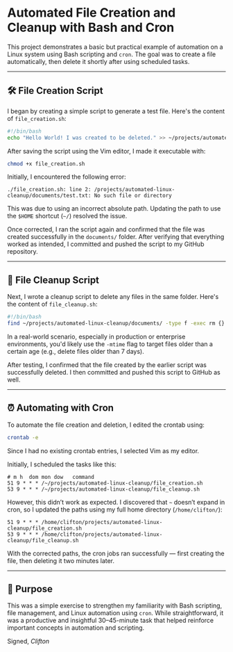 # Automated File Creation and Cleanup with Bash and Cron

This project demonstrates a basic but practical example of automation on a Linux system using Bash scripting and `cron`. The goal was to create a file automatically, then delete it shortly after using scheduled tasks.

---

## 🛠 File Creation Script

I began by creating a simple script to generate a test file. Here's the content of `file_creation.sh`:

```bash
#!/bin/bash
echo "Hello World! I was created to be deleted." >> ~/projects/automated-linux-cleanup/documents/test.txt
```

After saving the script using the Vim editor, I made it executable with:

```bash
chmod +x file_creation.sh
```

Initially, I encountered the following error:

```
./file_creation.sh: line 2: /projects/automated-linux-cleanup/documents/test.txt: No such file or directory
```

This was due to using an incorrect absolute path. Updating the path to use the `$HOME` shortcut (`~/`) resolved the issue.

Once corrected, I ran the script again and confirmed that the file was created successfully in the `documents/` folder. After verifying that everything worked as intended, I committed and pushed the script to my GitHub repository.

---

## 🧹 File Cleanup Script

Next, I wrote a cleanup script to delete any files in the same folder. Here's the content of `file_cleanup.sh`:

```bash
#!/bin/bash
find ~/projects/automated-linux-cleanup/documents/ -type f -exec rm {} \;
```

In a real-world scenario, especially in production or enterprise environments, you'd likely use the `-mtime` flag to target files older than a certain age (e.g., delete files older than 7 days).

After testing, I confirmed that the file created by the earlier script was successfully deleted. I then committed and pushed this script to GitHub as well.

---

## ⏰ Automating with Cron

To automate the file creation and deletion, I edited the crontab using:

```bash
crontab -e
```

Since I had no existing crontab entries, I selected Vim as my editor.

Initially, I scheduled the tasks like this:

```cron
# m h  dom mon dow   command
51 9 * * * /~/projects/automated-linux-cleanup/file_creation.sh
53 9 * * * /~/projects/automated-linux-cleanup/file_cleanup.sh
```

However, this didn’t work as expected. I discovered that `~` doesn’t expand in cron, so I updated the paths using my full home directory (`/home/clifton/`):

```cron
51 9 * * * /home/clifton/projects/automated-linux-cleanup/file_creation.sh
53 9 * * * /home/clifton/projects/automated-linux-cleanup/file_cleanup.sh
```

With the corrected paths, the cron jobs ran successfully — first creating the file, then deleting it two minutes later.

---

## 🎯 Purpose

This was a simple exercise to strengthen my familiarity with Bash scripting, file management, and Linux automation using `cron`. While straightforward, it was a productive and insightful 30–45-minute task that helped reinforce important concepts in automation and scripting.


Signed,
*Clifton*
